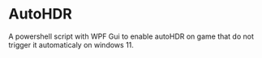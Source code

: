 # AutoHDR
A powershell script with WPF Gui to enable autoHDR on game that do not trigger it automaticaly on windows 11.
